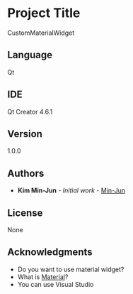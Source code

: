 # Project Title

CustomMaterialWidget

## Language

Qt

## IDE

Qt Creator 4.6.1

## Version

1.0.0

## Authors

* **Kim Min-Jun** - *Initial work* - [Min-Jun](https://github.com/mey1k)

## License

None

## Acknowledgments

* Do you want to use material widget?
* What is [Material](https://material.io/design/)?
* You can use Visual Studio
